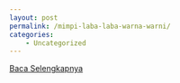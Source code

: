```yaml
---
layout: post
permalink: /mimpi-laba-laba-warna-warni/
categories:
    - Uncategorized
---
```


[Baca Selengkapnya](/07)